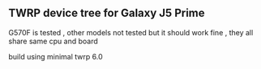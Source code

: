 ## TWRP device tree for Galaxy J5 Prime

G570F is tested ,   other models not tested but it should work fine , they all share same cpu and board

build using minimal  twrp 6.0



